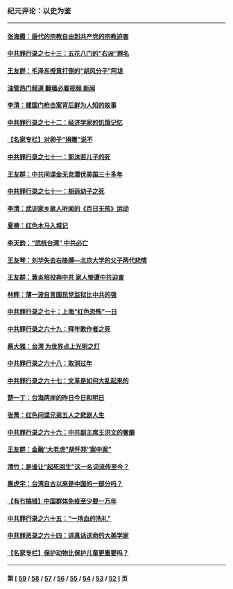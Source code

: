 ### 纪元评论：以史为鉴
---
#### [张海霞：唐代的宗教自由到共产党的宗教迫害](../../pages/nsc1028/n13604693.md?02260330) 
#### [中共罪行录之七十三：五花八门的“右派”罪名](../../pages/nsc1028/n13598550.md?02260330) 
#### [王友群：毛泽东授意打倒的“胡风分子”阿垅](../../pages/nsc1028/n13592541.md?02260330) 
#### [油管热门频道 翻墙必看视频 新闻](ok?02260330)
#### [李清：建国门枪击案背后鲜为人知的故事](../../pages/nsc1028/n13589079.md?02260330) 
#### [中共罪行录之七十二：经济学家的饥饿记忆](../../pages/nsc1028/n13586930.md?02260330) 
#### [【名家专栏】对卵子“捐赠”说不](../../pages/nsc1028/n13581506.md?02260330) 
#### [中共罪行录之七十一：郭沫若儿子的死](../../pages/nsc1028/n13583779.md?02260330) 
#### [王友群：中共间谍金无怠潜伏美国三十多年](../../pages/nsc1028/n13574800.md?02260330) 
#### [中共罪行录之七十一：胡适幼子之死](../../pages/nsc1028/n13575380.md?02260330) 
#### [李清：武训家乡骇人听闻的《百日无孩》运动](../../pages/nsc1028/n13570011.md?02260330) 
#### [夏祷：红色木马入城记](../../pages/nsc1028/n13566468.md?02260330) 
#### [李天韵：“武统台湾” 中共必亡](../../pages/nsc1028/n13531538.md?02260330) 
#### [王友琴：刘华失去右胳膊—北京大学的父子两代悲情](../../pages/nsc1028/n13559130.md?02260330) 
#### [王友群：黄炎培投奔中共 家人惨遭中共迫害](../../pages/nsc1028/n13556189.md?02260330) 
#### [林辉：薄一波自言国民党监狱比中共的强](../../pages/nsc1028/n13555827.md?02260330) 
#### [中共罪行录之七十：上海“红色恐怖”一日](../../pages/nsc1028/n13554515.md?02260330) 
#### [中共罪行录之六十九：拜年歌作者之死](../../pages/nsc1028/n13548579.md?02260330) 
#### [蔡大雅：台湾 为世界点上光明之灯](../../pages/nsc1028/n13531530.md?02260330) 
#### [中共罪行录之六十八：取消过年](../../pages/nsc1028/n13546448.md?02260330) 
#### [中共罪行录之六十七：文革是如何大乱起来的](../../pages/nsc1028/n13544416.md?02260330) 
#### [楚一丁：台海两岸的昨日今日和明日](../../pages/nsc1028/n13531468.md?02260330) 
#### [张菁：红色间谍兄弟五人之悲剧人生](../../pages/nsc1028/n13534128.md?02260330) 
#### [中共罪行录之六十六：中共副主席王洪文的奢靡](../../pages/nsc1028/n13527941.md?02260330) 
#### [王友群：金融“大老虎”胡怀邦“案中案”](../../pages/nsc1028/n13523077.md?02260330) 
#### [清竹：是谁让“起死回生”这一名词流传至今？](../../pages/nsc1028/n13523254.md?02260330) 
#### [惠虎宇：台湾自古以来是中国的一部分吗？](../../pages/nsc1028/n13523034.md?02260330) 
#### [【有冇搞错】中国群体免疫至少要一万年](../../pages/nsc1028/n13516675.md?02260330) 
#### [中共罪行录之六十五：“一场血的洗礼”](../../pages/nsc1028/n13517785.md?02260330) 
#### [中共罪恶录之六十四：讲真话送命的大美学家](../../pages/nsc1028/n13512932.md?02260330) 
#### [【名家专栏】保护动物比保护儿童更重要吗？](../../pages/nsc1028/n13506846.md?02260330) 

---
#### 第 [ [59](./59.md?02260330) / [58](./58.md?02260330) / [57](./57.md?02260330) / [56](./56.md?02260330) / [55](./55.md?02260330) / [54](./54.md?02260330) / [53](./53.md?02260330) / [52](./52.md?02260330) ] 页
